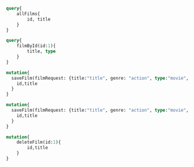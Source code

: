 ```graphql
query{
    allFilms{
        id, title
    }
}
```
```graphql
query{
    filmById(id:1){
        title, type
    }
}
```
```graphql
mutation{
  saveFilm(filmRequest: {title:"title", genre: "action", type:"movie", fYear:1994 }){
    id,title
  }
}
```
```graphql
mutation{
  saveFilm(filmRequest: {title:"title", genre: "action", type:"movie", fYear:1994 }){
    id,title
  }
}
```
```graphql
mutation{
    deleteFilm(id:1){
        id,title
    }
}
```